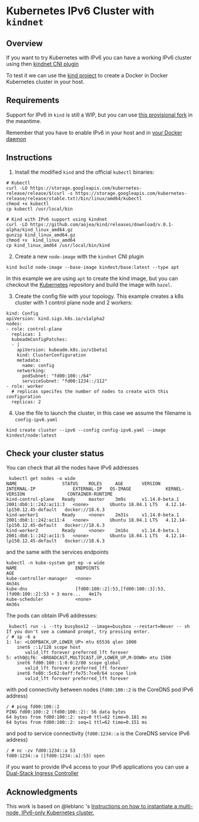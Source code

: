 # Kubernetes IPv6 Cluster with `kindnet`

## Overview

If you want to try Kubernetes with IPv6 you can have a working IPv6 cluster using
 then [kindnet CNI plugin](https://github.com/aojea/kindnet)

To test it we can use the [kind project](https://github.com/kubernetes-sigs/kind)
to create a Docker in Docker Kubernetes cluster in your host.

## Requirements

Support for IPv6 in `kind` is still a WIP, but you can use [this provisional fork](https://github.com/aojea/kind/releases/tag/v.0.1-alpha) in the meantime.

Remember that you have to enable IPv6 in your host and in [your Docker daemon](https://docs.docker.com/config/daemon/ipv6/)

## Instructions

1. Install the modified `kind` and the official `kubectl` binaries:

```
# Kubectl
curl -LO https://storage.googleapis.com/kubernetes-release/release/$(curl -s https://storage.googleapis.com/kubernetes-release/release/stable.txt)/bin/linux/amd64/kubectl
chmod +x kubectl
cp kubectl /usr/local/bin

# Kind with IPv6 support using kindnet
curl -LO https://github.com/aojea/kind/releases/download/v.0.1-alpha/kind_linux_amd64.gz
gunzip kind_linux_amd64.gz
chmod +x  kind_linux_amd64
cp kind_linux_amd64 /usr/local/bin/kind
```

2. Create a new `node-image` with the `kindnet` CNI plugin

`kind build node-image --base-image kindest/base:latest --type apt`

In this example we are using `apt` to create the kind image, but you can checkout
the [Kubernetes](https://github.com/kubernetes/kubernetes) repository and build 
the image  with `bazel`.

3. Create the config file with your topology. This example creates a k8s cluster with
 1 control plane node and 2 workers:  


```
kind: Config
apiVersion: kind.sigs.k8s.io/v1alpha2
nodes:
- role: control-plane
  replicas: 1
  kubeadmConfigPatches:
  - |
    apiVersion: kubeadm.k8s.io/v1beta1
    kind: ClusterConfiguration
    metadata:
      name: config
    networking:
      podSubnet: "fd00:100::/64"
      serviceSubnet: "fd00:1234::/112"
- role: worker
  # replicas specifes the number of nodes to create with this configuration
  replicas: 2
```

4. Use the file to launch the cluster, in this case we assume the filename is 
`config-ipv6.yaml`

`kind create cluster --ipv6 --config config-ipv6.yaml --image kindest/node:latest`

## Check your cluster status

You can check that all the nodes have IPv6 addresses

```
 kubectl get nodes -o wide
NAME                 STATUS    ROLES     AGE       VERSION          INTERNAL-IP              EXTERNAL-IP   OS-IMAGE             KERNEL-VERSION                CONTAINER-RUNTIME
kind-control-plane   Ready     master    3m9s      v1.14.0-beta.1   2001:db8:1::242:ac11:3   <none>        Ubuntu 18.04.1 LTS   4.12.14-lp150.12.45-default   docker://18.6.3
kind-worker1         Ready     <none>    2m31s     v1.14.0-beta.1   2001:db8:1::242:ac11:4   <none>        Ubuntu 18.04.1 LTS   4.12.14-lp150.12.45-default   docker://18.6.3
kind-worker2         Ready     <none>    2m16s     v1.14.0-beta.1   2001:db8:1::242:ac11:5   <none>        Ubuntu 18.04.1 LTS   4.12.14-lp150.12.45-default   docker://18.6.3
```

and the same with the services endpoints

```
kubectl -n kube-system get ep -o wide
NAME                      ENDPOINTS                                                        AGE
kube-controller-manager   <none>                                                           4m34s
kube-dns                  [fd00:100::2]:53,[fd00:100::3]:53,[fd00:100::2]:53 + 3 more...   4m17s
kube-scheduler            <none>                                                           4m36s
```

The pods can obtain IPv6 addresses:

```
 kubectl run -i --tty busybox12 --image=busybox --restart=Never -- sh
If you don't see a command prompt, try pressing enter.
/ # ip -6 a
1: lo: <LOOPBACK,UP,LOWER_UP> mtu 65536 qlen 1000
    inet6 ::1/128 scope host
       valid_lft forever preferred_lft forever
5: eth0@if6: <BROADCAST,MULTICAST,UP,LOWER_UP,M-DOWN> mtu 1500
    inet6 fd00:100::1:0:0:2/80 scope global
       valid_lft forever preferred_lft forever
    inet6 fe80::5c62:8aff:fe75:7ce0/64 scope link
       valid_lft forever preferred_lft forever
```

with pod connectivity between nodes (`fd00:100::2` is the CoreDNS pod IPv6 address)


```
/ # ping fd00:100::2
PING fd00:100::2 (fd00:100::2): 56 data bytes
64 bytes from fd00:100::2: seq=0 ttl=62 time=0.181 ms
64 bytes from fd00:100::2: seq=1 ttl=62 time=0.151 ms
```

and pod to service connectivity (`fd00:1234::a` is the CoreDNS service IPv6 address)

```
/ # nc -zv fd00:1234::a 53
fd00:1234::a ([fd00:1234::a]:53) open
```

if you want to provide IPv4 access to your IPv6 applications you can use a
[Dual-Stack Ingress Controller](https://github.com/leblancd/kube-v6/tree/master/dual-stack-ingress)

## Acknowledgments

This work is based on @leblanc 's [Instructions on how to instantiate a multi-node, IPv6-only Kubernetes cluster.](https://github.com/leblancd/kube-v6)

